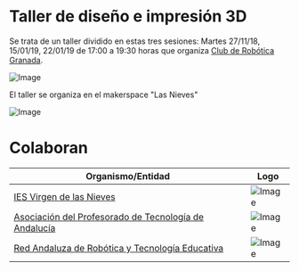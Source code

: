 # **Taller de diseño e impresión 3D**

Se trata de un taller dividido en estas tres sesiones: Martes 27/11/18, 15/01/19, 22/01/19 de 17:00 a 19:30 horas que organiza [Club de Robótica Granada](http://clubroboticagranada.es/).  

![Image][1] 

 [1]: https://github.com/fgcoca/3D-Design_Robots_Other/blob/master/Robocilio/Images/ROBOCILIO-mini.png

El taller se organiza en el makerspace "Las Nieves"  

![Image][2] 

 [2]: https://github.com/fgcoca/Chats/blob/master/27-11-18-Materiales-Taller-3D/images/makerspace.png
 
# **Colaboran**
Organismo/Entidad | Logo
-- | --
[IES Virgen de las Nieves](http://www.virgendelasnieves.es/) |  ![Image][3]
[Asociación del Profesorado de Tecnología de Andalucía](https://aptandalucia.wordpress.com/) |  ![Image][4]
[Red Andaluza de Robótica y Tecnología Educativa](http://roboticaytecnologia.org/) |  ![Image][5]

 [3]: https://github.com/fgcoca/Chats/blob/master/27-11-18-Materiales-Taller-3D/images/IES.jpg

 [4]: https://github.com/fgcoca/Chats/blob/master/27-11-18-Materiales-Taller-3D/images/APTA.png
 
 [5]: https://github.com/fgcoca/Chats/blob/master/27-11-18-Materiales-Taller-3D/images/RedAndProf.png


